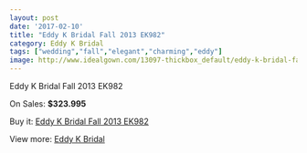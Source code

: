 ```yaml
---
layout: post
date: '2017-02-10'
title: "Eddy K Bridal Fall 2013 EK982"
category: Eddy K Bridal
tags: ["wedding","fall","elegant","charming","eddy"]
image: http://www.idealgown.com/13097-thickbox_default/eddy-k-bridal-fall-2013-ek982.jpg
---
```

Eddy K Bridal Fall 2013 EK982

On Sales: **$323.995**
<a href="https://www.idealgown.com/en/eddy-k-bridal/5259-eddy-k-bridal-fall-2013-ek982.html"><amp-img layout="responsive" width="600" height="600" src="//www.idealgown.com/13097-thickbox_default/eddy-k-bridal-fall-2013-ek982.jpg" alt="Eddy K Bridal Fall 2013 EK982 0" /></a>

Buy it: [Eddy K Bridal Fall 2013 EK982](https://www.idealgown.com/en/eddy-k-bridal/5259-eddy-k-bridal-fall-2013-ek982.html "Eddy K Bridal Fall 2013 EK982")

View more: [Eddy K Bridal](https://www.idealgown.com/en/72-eddy-k-bridal "Eddy K Bridal")